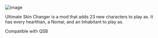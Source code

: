 ![image](https://github.com/user-attachments/assets/c696dbc4-33f2-48e9-81e1-c13d3bdd3bcb)

Ultimate Skin Changer is a mod that adds 23 new characters to play as. It has every hearthian, a Nomai, and an Inhabitant to play as. 

Compatible with QSB
